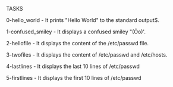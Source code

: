 TASKS 

0-hello_world - It prints "Hello World" to the standard output$.

1-confused_smiley - It displays a confused smiley "(Ôo)'.

2-hellofile - It displays the content of the /etc/passwd file.

3-twofiles - It displays the content of /etc/passwd and /etc/hosts.

4-lastlines - It displays the last 10 lines of /etc/passwd

5-firstlines - It displays the first 10 lines of /etc/passwd
